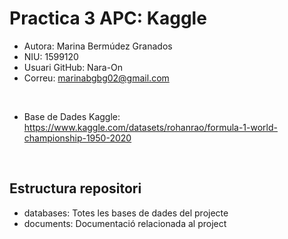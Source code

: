 # Practica 3 APC: Kaggle

* Autora: Marina Bermúdez Granados
* NIU: 1599120
* Usuari GitHub: Nara-On
* Correu: marinabgbg02@gmail.com 
<br >

* Base de Dades Kaggle: https://www.kaggle.com/datasets/rohanrao/formula-1-world-championship-1950-2020

<br >

## Estructura repositori

* databases: Totes les bases de dades del projecte
* documents: Documentació relacionada al project
